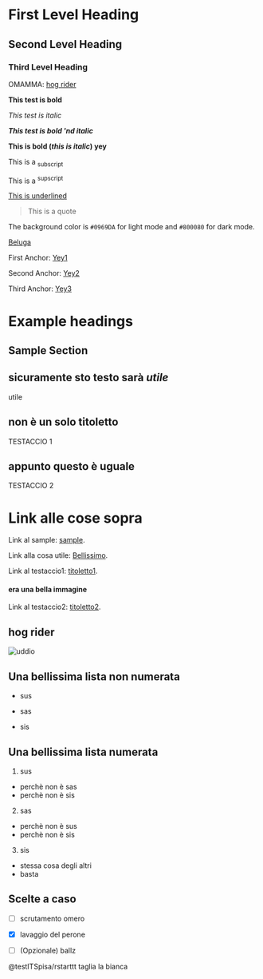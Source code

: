 # First Level Heading

## Second Level Heading

### Third Level Heading

OMAMMA: [hog rider](#hog-rider)

**This test is bold**

_This test is italic_

***This test is bold 'nd italic***

**This is bold (_this is italic_) yey**

This is a <sub> subscript </sub>

This is a <sup> supscript </sup>

<ins> This is underlined </ins>

>This is a quote

The background color is `#0969DA` for light mode and `#800080` for dark mode.

[Beluga](https://it.wikipedia.org/wiki/Delphinapterus_leucas)

First Anchor: [Yey1](#first-level-heading)

Second Anchor: [Yey2](#second-level-heading)

Third Anchor: [Yey3](#third-level-heading)

# Example headings

## Sample Section

## sicuramente sto testo sarà _utile_

utile

## non è un solo titoletto

TESTACCIO 1

## appunto questo è uguale

TESTACCIO 2
# Link alle cose sopra

Link al sample: [sample](#sample-section).

Link alla cosa utile: [Bellissimo](#sicuramente-sto-testo-sarà-utile).

Link al testaccio1: [titoletto1](#non-è-un-solo-titoletto).


#### era una bella immagine

Link al testaccio2: [titoletto2](#appunto-questo-è-uguale).

## hog rider

![uddio](https://preview.redd.it/ogzadbcu0okc1.jpeg?auto=webp&s=463a211ab992c5222d4a372bbbe06372c3f58f76)

## Una bellissima lista non numerata

+ sus

+ sas

+ sis

## Una bellissima lista numerata

1. sus
 - perchè non è sas
 - perchè non è sis
   
2. sas
 - perchè non è sus
 - perchè non è sis
   
3. sis
 - stessa cosa degli altri
 - basta

## Scelte a caso

- [ ]  scrutamento omero

- [x] lavaggio del perone

- [ ] \(Opzionale) ballz



@testITSpisa/rstarttt taglia la bianca
